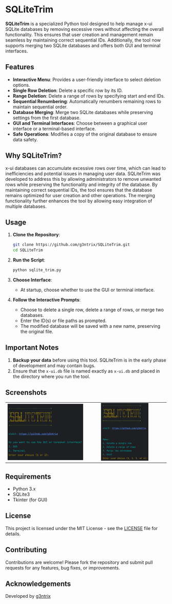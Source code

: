 # SQLiteTrim

**SQLiteTrim** is a specialized Python tool designed to help manage x-ui SQLite databases by removing excessive rows without affecting the overall functionality. This ensures that user creation and management remain seamless by maintaining correct sequential IDs. Additionally, the tool now supports merging two SQLite databases and offers both GUI and terminal interfaces.

## Features

- **Interactive Menu**: Provides a user-friendly interface to select deletion options.
- **Single Row Deletion**: Delete a specific row by its ID.
- **Range Deletion**: Delete a range of rows by specifying start and end IDs.
- **Sequential Renumbering**: Automatically renumbers remaining rows to maintain sequential order.
- **Database Merging**: Merge two SQLite databases while preserving settings from the first database.
- **GUI and Terminal Interfaces**: Choose between a graphical user interface or a terminal-based interface.
- **Safe Operations**: Modifies a copy of the original database to ensure data safety.

## Why SQLiteTrim?

x-ui databases can accumulate excessive rows over time, which can lead to inefficiencies and potential issues in managing user data. SQLiteTrim was developed to address this by allowing administrators to remove unwanted rows while preserving the functionality and integrity of the database. By maintaining correct sequential IDs, the tool ensures that the database remains optimized for user creation and other operations. The merging functionality further enhances the tool by allowing easy integration of multiple databases.

## Usage

1. **Clone the Repository**:
    ```sh
    git clone https://github.com/g3ntrix/SQLiteTrim.git
    cd SQLiteTrim
    ```

2. **Run the Script**:
    ```sh
    python sqlite_trim.py
    ```

3. **Choose Interface**:
    - At startup, choose whether to use the GUI or terminal interface.

4. **Follow the Interactive Prompts**:
    - Choose to delete a single row, delete a range of rows, or merge two databases.
    - Enter the ID(s) or file paths as prompted.
    - The modified database will be saved with a new name, preserving the original file.

## Important Notes

1. **Backup your data** before using this tool. SQLiteTrim is in the early phase of development and may contain bugs.
2. Ensure that the `x-ui.db` file is named exactly as `x-ui.db` and placed in the directory where you run the tool.

## Screenshots

<table>
  <tr>
    <td><img src="SC/2.jpg" alt="Menu" width="85%"></td>
    <td><img src="SC/1.jpg" alt="Process" width="75%"></td>
  </tr>
</table>

## Requirements

- Python 3.x
- SQLite3
- Tkinter (for GUI)

## License

This project is licensed under the MIT License - see the [LICENSE](LICENSE) file for details.

## Contributing

Contributions are welcome! Please fork the repository and submit pull requests for any features, bug fixes, or improvements.

## Acknowledgements

Developed by [g3ntrix](https://github.com/g3ntrix)
